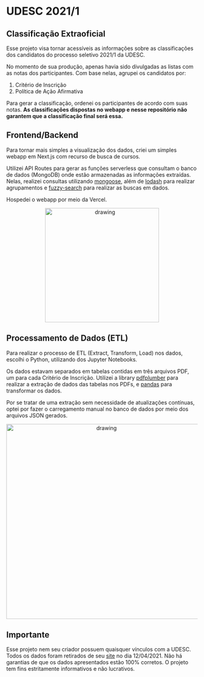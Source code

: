 # UDESC 2021/1
## Classificação Extraoficial

Esse projeto visa tornar acessíveis as informações sobre as classificações dos candidatos do processo seletivo 2021/1 da UDESC.

No momento de sua produção, apenas havia sido divulgadas as listas com as notas dos participantes.
Com base nelas, agrupei os candidatos por:
1. Critério de Inscrição
2. Política de Ação Afirmativa

Para gerar a classificação, ordenei os participantes de acordo com suas notas. **As classificações dispostas no webapp e nesse repositório não garantem que a classificação final será essa.**

## Frontend/Backend

Para tornar mais simples a visualização dos dados, criei um simples webapp em Next.js com recurso de busca de cursos.

Utilizei API Routes para gerar as funções serverless que consultam o banco de dados (MongoDB) onde estão armazenadas as informações extraídas. Nelas, realizei consultas utilizando [mongoose](https://github.com/Automattic/mongoose), além de [lodash](https://github.com/lodash/lodash) para realizar agrupamentos e [fuzzy-search](https://github.com/wouter2203/fuzzy-search#readme) para realizar as buscas em dados.

Hospedei o webapp por meio da Vercel.

<div style="text-align:center">
<img src="https://res.cloudinary.com/practicaldev/image/fetch/s--DWovAEyS--/c_imagga_scale,f_auto,fl_progressive,h_420,q_auto,w_1000/https://dev-to-uploads.s3.amazonaws.com/i/lr4rm1p2pcezmxqs5dqk.png" alt="drawing" width="300"/>
</div>


## Processamento de Dados (ETL)

Para realizar o processo de ETL (Extract, Transform, Load) nos dados, escolhi o Python, utilizando dos Jupyter Notebooks.

Os dados estavam separados em tabelas contidas em três arquivos PDF, um para cada Critério de Inscrição. Utilizei a library [pdfplumber](https://github.com/jsvine/pdfplumber) para realizar a extração de dados das tabelas nos PDFs, e [pandas](https://github.com/pandas-dev/pandas) para transformar os dados.

Por se tratar de uma extração sem necessidade de atualizações contínuas, optei por fazer o carregamento manual no banco de dados por meio dos arquivos JSON gerados.

<div style="text-align:center">
<img src="https://docs.microsoft.com/pt-br/azure/architecture/data-guide/images/etl.png" alt="drawing" width="512"/>
</div>

## Importante
Esse projeto nem seu criador possuem quaisquer vínculos com a UDESC. Todos os dados foram retirados de seu [site](https://www.udesc.br/vestibular/vestibulardeverao/20211) no dia 12/04/2021. Não há garantias de que os dados apresentados estão 100% corretos. O projeto tem fins estritamente informativos e não lucrativos.
